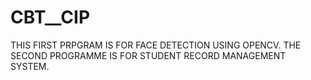 # CBT__CIP
THIS FIRST PRPGRAM  IS FOR FACE DETECTION USING OPENCV.
THE SECOND PROGRAMME IS FOR STUDENT RECORD MANAGEMENT SYSTEM.

